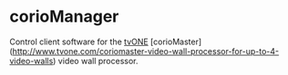 # corioManager

Control client software for the [tvONE](http://www.tvone.com/)
[corioMaster] (http://www.tvone.com/coriomaster-video-wall-processor-for-up-to-4-video-walls) video wall processor.

